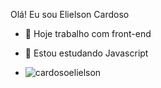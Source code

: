 Olá! Eu sou Elielson Cardoso

- 🔭 Hoje trabalho com front-end
- 🌱 Estou estudando Javascript

- ![cardosoelielson](https://github-readme-stats.vercel.app/api?username=cardosoelielson&theme=dark&show_icons=true)
